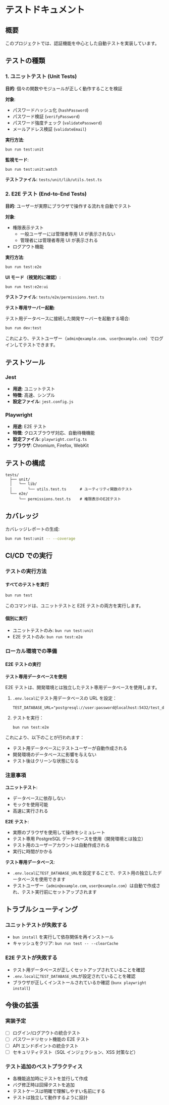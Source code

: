 # テストドキュメント

## 概要

このプロジェクトでは、認証機能を中心とした自動テストを実装しています。

## テストの種類

### 1. ユニットテスト (Unit Tests)

**目的**: 個々の関数やモジュールが正しく動作することを検証

**対象**:

- パスワードハッシュ化 (`hashPassword`)
- パスワード検証 (`verifyPassword`)
- パスワード強度チェック (`validatePassword`)
- メールアドレス検証 (`validateEmail`)

**実行方法**:

```bash
bun run test:unit
```

**監視モード**:

```bash
bun run test:unit:watch
```

**テストファイル**: `tests/unit/lib/utils.test.ts`

### 2. E2E テスト (End-to-End Tests)

**目的**: ユーザーが実際にブラウザで操作する流れを自動でテスト

**対象**:

- 権限表示テスト
  - 一般ユーザーには管理者専用 UI が表示されない
  - 管理者には管理者専用 UI が表示される
- ログアウト機能

**実行方法**:

```bash
bun run test:e2e
```

**UI モード（視覚的に確認）**:

```bash
bun run test:e2e:ui
```

**テストファイル**: `tests/e2e/permissions.test.ts`

**テスト専用サーバー起動**:

テスト用データベースに接続した開発サーバーを起動する場合:

```bash
bun run dev:test
```

これにより、テストユーザー（`admin@example.com`、`user@example.com`）でログインしてテストできます。

## テストツール

### Jest

- **用途**: ユニットテスト
- **特徴**: 高速、シンプル
- **設定ファイル**: `jest.config.js`

### Playwright

- **用途**: E2E テスト
- **特徴**: クロスブラウザ対応、自動待機機能
- **設定ファイル**: `playwright.config.ts`
- **ブラウザ**: Chromium, Firefox, WebKit

## テストの構成

```
tests/
  ├── unit/
  │   └── lib/
  │       └── utils.test.ts      # ユーティリティ関数のテスト
  └── e2e/
      └── permissions.test.ts    # 権限表示のE2Eテスト
```

## カバレッジ

カバレッジレポートの生成:

```bash
bun run test:unit -- --coverage
```

## CI/CD での実行

### テストの実行方法

#### すべてのテストを実行

```bash
bun run test
```

このコマンドは、ユニットテストと E2E テストの両方を実行します。

#### 個別に実行

- ユニットテストのみ: `bun run test:unit`
- E2E テストのみ: `bun run test:e2e`

### ローカル環境での準備

#### E2E テストの実行

**テスト専用データベースを使用**

E2E テストは、開発環境とは独立したテスト専用データベースを使用します。

1. `.env.local`にテスト用データベースの URL を設定：

   ```env
   TEST_DATABASE_URL="postgresql://user:password@localhost:5432/test_database"
   ```

2. テストを実行：
   ```bash
   bun run test:e2e
   ```

これにより、以下のことが行われます：

- テスト用データベースにテストユーザーが自動作成される
- 開発環境のデータベースに影響を与えない
- テスト後はクリーンな状態になる

### 注意事項

**ユニットテスト**:

- データベースに依存しない
- モックを使用可能
- 高速に実行される

**E2E テスト**:

- 実際のブラウザを使用して操作をシミュレート
- テスト専用 PostgreSQL データベースを使用（開発環境とは独立）
- テスト用のユーザーアカウントは自動作成される
- 実行に時間がかかる

**テスト専用データベース**:

- `.env.local`に`TEST_DATABASE_URL`を設定することで、テスト用の独立したデータベースを使用できます
- テストユーザー（`admin@example.com`, `user@example.com`）は自動で作成され、テスト実行前にセットアップされます

## トラブルシューティング

### ユニットテストが失敗する

- `bun install` を実行して依存関係を再インストール
- キャッシュをクリア: `bun run test -- --clearCache`

### E2E テストが失敗する

- テスト用データベースが正しくセットアップされていることを確認
- `.env.local`に`TEST_DATABASE_URL`が設定されていることを確認
- ブラウザが正しくインストールされているか確認 (`bunx playwright install`)

## 今後の拡張

### 実装予定

- [ ] ログイン/ログアウトの統合テスト
- [ ] パスワードリセット機能の E2E テスト
- [ ] API エンドポイントの統合テスト
- [ ] セキュリティテスト（SQL インジェクション、XSS 対策など）

### テスト追加のベストプラクティス

- 各機能追加時にテストを並行して作成
- バグ修正時は回帰テストを追加
- テストケースは明確で理解しやすい名前にする
- テストは独立して動作するように設計
